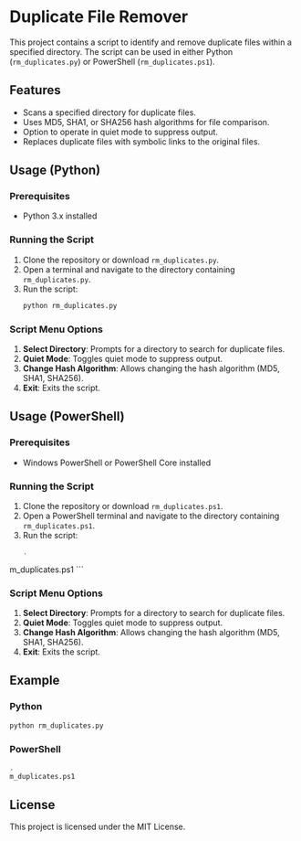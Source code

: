 
# Duplicate File Remover

This project contains a script to identify and remove duplicate files within a specified directory. The script can be used in either Python (`rm_duplicates.py`) or PowerShell (`rm_duplicates.ps1`).

## Features

- Scans a specified directory for duplicate files.
- Uses MD5, SHA1, or SHA256 hash algorithms for file comparison.
- Option to operate in quiet mode to suppress output.
- Replaces duplicate files with symbolic links to the original files.

## Usage (Python)

### Prerequisites

- Python 3.x installed

### Running the Script

1. Clone the repository or download `rm_duplicates.py`.
2. Open a terminal and navigate to the directory containing `rm_duplicates.py`.
3. Run the script:
    ```sh
    python rm_duplicates.py
    ```

### Script Menu Options

1. **Select Directory**: Prompts for a directory to search for duplicate files.
2. **Quiet Mode**: Toggles quiet mode to suppress output.
3. **Change Hash Algorithm**: Allows changing the hash algorithm (MD5, SHA1, SHA256).
4. **Exit**: Exits the script.

## Usage (PowerShell)

### Prerequisites

- Windows PowerShell or PowerShell Core installed

### Running the Script

1. Clone the repository or download `rm_duplicates.ps1`.
2. Open a PowerShell terminal and navigate to the directory containing `rm_duplicates.ps1`.
3. Run the script:
    ```sh
    .m_duplicates.ps1
    ```

### Script Menu Options

1. **Select Directory**: Prompts for a directory to search for duplicate files.
2. **Quiet Mode**: Toggles quiet mode to suppress output.
3. **Change Hash Algorithm**: Allows changing the hash algorithm (MD5, SHA1, SHA256).
4. **Exit**: Exits the script.

## Example

### Python

```sh
python rm_duplicates.py
```

### PowerShell

```sh
.m_duplicates.ps1
```

## License

This project is licensed under the MIT License.
